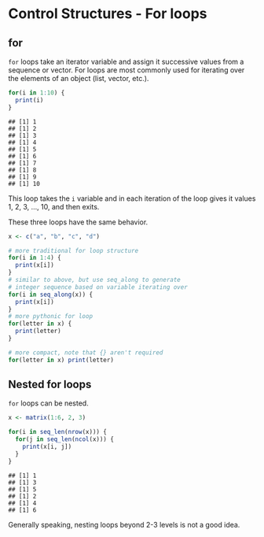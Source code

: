 Control Structures - For loops
================

## for

`for` loops take an iterator variable and assign it successive values
from a sequence or vector. For loops are most commonly used for
iterating over the elements of an object (list, vector, etc.).

``` r
for(i in 1:10) {
  print(i)
}
```

    ## [1] 1
    ## [1] 2
    ## [1] 3
    ## [1] 4
    ## [1] 5
    ## [1] 6
    ## [1] 7
    ## [1] 8
    ## [1] 9
    ## [1] 10

This loop takes the `i` variable and in each iteration of the loop gives
it values 1, 2, 3, …, 10, and then exits.

These three loops have the same behavior.

``` r
x <- c("a", "b", "c", "d")

# more traditional for loop structure
for(i in 1:4) {
  print(x[i])
}
# similar to above, but use seq_along to generate 
# integer sequence based on variable iterating over
for(i in seq_along(x)) {
  print(x[i])
}
# more pythonic for loop
for(letter in x) {
  print(letter)
}

# more compact, note that {} aren't required
for(letter in x) print(letter)
```

## Nested for loops

`for` loops can be nested.

``` r
x <- matrix(1:6, 2, 3)

for(i in seq_len(nrow(x))) {
  for(j in seq_len(ncol(x))) {
    print(x[i, j])
  }
}
```

    ## [1] 1
    ## [1] 3
    ## [1] 5
    ## [1] 2
    ## [1] 4
    ## [1] 6

Generally speaking, nesting loops beyond 2-3 levels is not a good idea.
